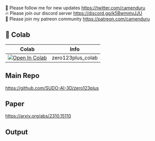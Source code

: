 🐣 Please follow me for new updates https://twitter.com/camenduru <br />
🔥 Please join our discord server https://discord.gg/k5BwmmvJJU <br />
🥳 Please join my patreon community https://patreon.com/camenduru <br />

## 🦒 Colab

| Colab | Info
| --- | --- |
[![Open In Colab](https://colab.research.google.com/assets/colab-badge.svg)](https://colab.research.google.com/github/camenduru/zero123plus-colab/blob/main/zero123plus_colab.ipynb) | zero123plus_colab

## Main Repo
https://github.com/SUDO-AI-3D/zero123plus

## Paper
https://arxiv.org/abs/2310.15110

## Output

